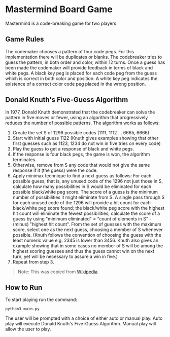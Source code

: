 # Mastermind Board Game
Mastermind is a code-breaking game for two players.

## Game Rules
The codemaker chooses a pattern of four code pegs. For this implementation 
there will be duplicates or blanks. The codebreaker tries to guess the pattern, 
in both order and color, within 12 turns. Once a guess has been made
the codemaker will provide feedback in terms of black and white pegs. A black 
key peg is placed for each code peg from the guess which is correct in both 
color and position. A white key peg indicates the existence of a correct 
color code peg placed in the wrong position.

## Donald Knuth's Five-Guess Algorithm
In 1977, Donald Knuth demonstrated that the codebreaker can solve the pattern in five moves or fewer, using an algorithm that progressively reduces the number of possible patterns. The algorithm works as follows:

1. Create the set S of 1296 possible codes (1111, 1112 ... 6665, 6666)
2. Start with initial guess 1122 (Knuth gives examples showing that other first guesses such as 1123, 1234 do not win in five tries on every code)
3. Play the guess to get a response of black and white pegs.
4. If the response is four black pegs, the game is won, the algorithm terminates.
5. Otherwise, remove from S any code that would not give the same response if 
it (the guess) were the code.
6. Apply minimax technique to find a next guess as follows: For each possible 
guess, that is, any unused code of the 1296 not just those in S, calculate how 
many possibilities in S would be eliminated for each possible black/white peg 
score. The score of a guess is the minimum number of possibilities it might 
eliminate from S. A single pass through S for each unused code of the 1296 will provide a hit count for each black/white peg score found; the black/white peg 
score with the highest hit count will eliminate the fewest possibilities; 
calculate the score of a guess by using "minimum eliminated" = "count of 
elements in S" - (minus) "highest hit count". From the set of guesses with the 
maximum score, select one as the next guess, choosing a member of S whenever possible. (Knuth follows the convention of choosing the guess with the least 
numeric value e.g. 2345 is lower than 3456. Knuth also gives an example showing 
that in some cases no member of S will be among the highest scoring guesses and 
thus the guess cannot win on the next turn, yet will be necessary to assure a 
win in five.)
7. Repeat from step 3.

> Note: This was copied from [Wikipedia](https://en.wikipedia.org/wiki/Mastermind_(board_game)#Five-guess_algorithm)

## How to Run
To start playing run the command:

    python3 main.py

The user will be prompted with a choice of either auto or manual play. Auto 
play will execute Donald Knuth's Five-Guess Algorithm. Manual play will allow
the user to play.